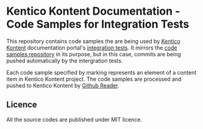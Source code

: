# Kentico Kontent Documentation - Code Samples for Integration Tests

This repository contains code samples the are being used by [Kentico Kontent](https://app.kontent.ai/) documentation portal's [integration tests](https://github.com/KenticoDocs/kontent-docs-integration-tests).
It mirrors the [code samples repository](https://github.com/KenticoDocs/kontent-docs-samples) in its purpose, but in this case, commits are being pushed automatically by the intergration tests.

Each code sample specified by marking represents an element of a content item in Kentico Kontent project.
The code samples are processed and pushed to Kentico Kontent by [Github Reader](https://github.com/KenticoDocs/kontent-docs-github-reader).

## Licence
All the source codes are published under MIT licence.
